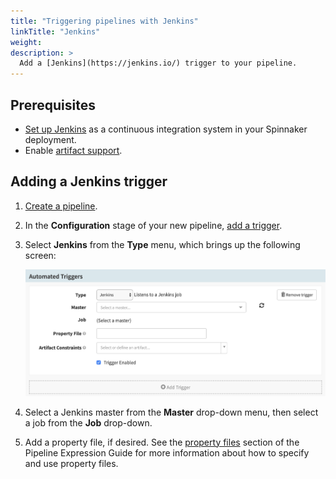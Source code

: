 ```yaml
---
title: "Triggering pipelines with Jenkins"
linkTitle: "Jenkins"
weight:
description: >
  Add a [Jenkins](https://jenkins.io/) trigger to your pipeline.
---
```



## Prerequisites

* [Set up Jenkins](/docs/setup/ci/jenkins/) as a continuous integration system in
    your Spinnaker deployment.
* Enable [artifact support](/docs/reference/artifacts-with-artifactsrewrite//#enabling-artifact-support).  

## Adding a Jenkins trigger

1.  [Create a pipeline](/docs/guides/user/pipeline/managing-pipelines/#create-a-pipeline).
1.  In the **Configuration** stage of your new pipeline,
    [add a trigger](/docs/guides/user/pipeline/managing-pipelines/#add-a-trigger).
1.  Select **Jenkins** from the **Type** menu, which brings up the following
    screen:

    ![](add-trigger.png)

1.  Select a Jenkins master from the **Master** drop-down menu, then select a job from
    the **Job** drop-down.
1.  Add a property file, if desired. See the [property
    files](/docs/guides/user/pipeline/expressions/#property-files) section of the
    Pipeline Expression Guide for more information about how to specify and use
    property files.
